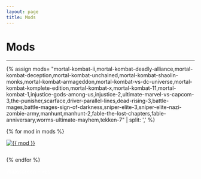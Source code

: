```yaml
---
layout: page
title: Mods
---
```

<style>
.mod {
 transition: transform 0.4s;
 padding-bottom: 2em;
}
.mod:hover{
 transform: scale(1.10);
}
</style>
<!-- todo -->
<div class="row">
  <div id="post-wrapper" class="col-12 col-lg-11 col-xl-12">
  <h1 class="text-center">Mods</h1>
  <hr>

  {% assign mods= "mortal-kombat-ii,mortal-kombat-deadly-alliance,mortal-kombat-deception,mortal-kombat-unchained,mortal-kombat-shaolin-monks,mortal-kombat-armageddon,mortal-kombat-vs-dc-universe,mortal-kombat-komplete-edition,mortal-kombat-x,mortal-kombat-11,mortal-kombat-1,injustice-gods-among-us,injustice-2,ultimate-marvel-vs-capcom-3,the-punisher,scarface,driver-parallel-lines,dead-rising-3,battle-mages,battle-mages-sign-of-darkness,sniper-elite-3,sniper-elite-nazi-zombie-army,manhunt,manhunt-2,fable-the-lost-chapters,fable-anniversary,worms-ultimate-mayhem,tekken-7" | split: ',' %}

  {% for mod in mods %}
        <div class="text-center col-lg-4 col-sm-12 float-left">
          <a href="{{ site.baseurl }}/categories/{{ mod }}/" >
             <img class="img-fluid mod" src="../../assets/mods/{{ mod }}.jpg" alt="{{ mod }}">
          </a>
        </div>
  {% endfor %}    

  </div>
</div> <!-- .row -->

  <div class="text-center">
    <a class="btn btn-dark bg-dark text-gray btn-lg" style="color: white;" href="{{ site.baseurl }}/categories/widescreen-fixes/" role="button">
     Widescreen Fixes
    </a>
  </div>
